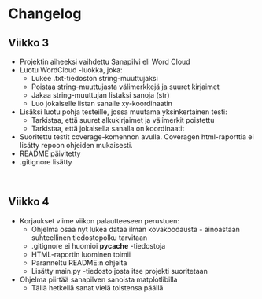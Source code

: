 # Changelog

## Viikko 3
* Projektin aiheeksi vaihdettu Sanapilvi eli Word Cloud
* Luotu WordCloud -luokka, joka:
  * Lukee .txt-tiedoston string-muuttujaksi
  * Poistaa string-muuttujasta välimerkkejä ja suuret kirjaimet
  * Jakaa string-muuttujan listaksi sanoja (str)
  * Luo jokaiselle listan sanalle xy-koordinaatin
* Lisäksi luotu pohja testeille, jossa muutama yksinkertainen testi:
  * Tarkistaa, että suuret alkukirjaimet ja välimerkit poistettu
  * Tarkistaa, että jokaisella sanalla on koordinaatit
* Suoritettu testit coverage-komennon avulla. Coveragen html-raporttia ei lisätty repoon ohjeiden mukaisesti.
* README päivitetty
* .gitignore lisätty
<br />

## Viikko 4
* Korjaukset viime viikon palautteeseen perustuen:
  * Ohjelma osaa nyt lukea dataa ilman kovakoodausta - ainoastaan suhteellinen tiedostopolku tarvitaan
  * .gitignore ei huomioi __pycache__ -tiedostoja
  * HTML-raportin luominen toimii
  * Paranneltu README:n ohjeita
  * Lisätty main.py -tiedosto josta itse projekti suoritetaan
* Ohjelma piirtää sanapilven sanoista matplotlibilla
  * Tällä hetkellä sanat vielä toistensa päällä
